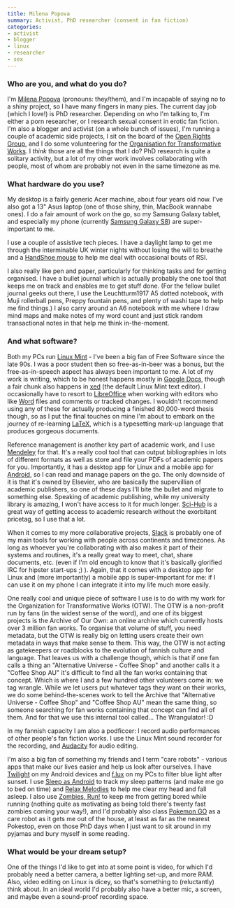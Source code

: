 ```yaml
---
title: Milena Popova
summary: Activist, PhD researcher (consent in fan fiction)
categories:
- activist
- blogger
- linux
- researcher
- sex
---
```


### Who are you, and what do you do?

I'm [Milena Popova](http://milenapopova.eu/ "Milena's website.") (pronouns: they/them), and I'm incapable of saying no to a shiny project, so I have many fingers in many pies. The current day job (which I love!) is PhD researcher. Depending on who I'm talking to, I'm either a porn researcher, or I research sexual consent in erotic fan fiction. I'm also a blogger and activist (on a whole bunch of issues), I'm running a couple of academic side projects, I sit on the board of the [Open Rights Group](https://www.openrightsgroup.org/ "A group in the UK defending privacy and free speech."), and I do some volunteering for the [Organisation for Transformative Works](http://www.transformativeworks.org/ "A non-profit group preserving fan work."). I *think* those are all the things that I do? PhD research is quite a solitary activity, but a lot of my other work involves collaborating with people, most of whom are probably not even in the same timezone as me.

### What hardware do you use?

My desktop is a fairly generic Acer machine, about four years old now. I've also got a 13" Asus laptop (one of those shiny, thin, MacBook wannabe ones). I do a fair amount of work on the go, so my Samsung Galaxy tablet, and especially my phone (currently [Samsung Galaxy S8][galaxy-s8]) are super-important to me.

I use a couple of assistive tech pieces. I have a daylight lamp to get me through the interminable UK winter nights without losing the will to breathe and a [HandShoe mouse][handshoe] to help me deal with occasional bouts of RSI.

I also really like pen and paper, particularly for thinking tasks and for getting organised. I have a bullet journal which is actually probably the one tool that keeps me on track and enables me to get stuff done. (For the fellow bullet journal geeks out there, I use the Leuchtturm1917 A5 dotted notebook, with Muji rollerball pens, Preppy fountain pens, and plenty of washi tape to help me find things.) I also carry around an A6 notebook with me where I draw mind maps and make notes of my word count and just stick random transactional notes in that help me think in-the-moment.

### And what software?

Both my PCs run [Linux Mint][linux-mint] - I've been a big fan of Free Software since the late 90s. I was a poor student then so free-as-in-beer was a bonus, but the free-as-in-speech aspect has always been important to me. A lot of my work is writing, which to be honest happens mostly in [Google Docs][google-docs], though a fair chunk also happens in [xed][] (the default Linux Mint text editor). I occasionally have to resort to [LibreOffice][] when working with editors who like [Word][] files and comments or tracked changes. I wouldn't recommend using any of these for actually producing a finished 80,000-word thesis though, so as I put the final touches on mine I'm about to embark on the journey of re-learning [LaTeX][], which is a typesetting mark-up language that produces gorgeous documents. 

Reference management is another key part of academic work, and I use [Mendeley][] for that. It's a really cool tool that can output bibliographies in lots of different formats as well as store and file your PDFs of academic papers for you. Importantly, it has a desktop app for Linux and a mobile app for [Android][], so I can read and manage papers on the go. The only downside of it is that it's owned by Elsevier, who are basically the supervillian of academic publishers, so one of these days I'll bite the bullet and migrate to something else. Speaking of academic publishing, while my university library is amazing, I won't have access to it for much longer. [Sci-Hub](http://sci-hub.cc/ "A website that offers public access to research papers.") is a great way of getting access to academic research without the exorbitant pricetag, so I use that a lot.

When it comes to my more collaborative projects, [Slack][] is probably one of my main tools for working with people across continents and timezones. As long as whoever you're collaborating with also makes it part of their systems and routines, it's a really great way to meet, chat, share documents, etc. (even if I'm old enough to know that it's basically glorified IRC for hipster start-ups ;) ). Again, that it comes with a desktop app for Linux and (more importantly) a mobile app is super-important for me: if I can use it on my phone I can integrate it into my life much more easily.

One really cool and unique piece of software I use is to do with my work for the Organization for Transformative Works (OTW). The OTW is a non-profit run by fans (in the widest sense of the word), and one of its biggest projects is the Archive of Our Own: an online archive which currently hosts over 3 million fan works. To organise that volume of stuff, you need metadata, but the OTW is really big on letting users create their own metadata in ways that make sense to them. This way, the OTW is not acting as gatekeepers or roadblocks to the evolution of fannish culture and language. That leaves us with a challenge though, which is that if one fan calls a thing an "Alternative Universe - Coffee Shop" and another calls it a "Coffee Shop AU" it's difficult to find all the fan works containing that concept. Which is where I and a few hundred other volunteers come in: we tag wrangle. While we let users put whatever tags they want on their works, we do some behind-the-scenes work to tell the Archive that "Alternative Universe - Coffee Shop" and "Coffee Shop AU" mean the same thing, so someone searching for fan works containing that concept can find all of them. And for that we use this internal tool called... The Wrangulator! :D

In my fannish capacity I am also a podficcer: I record audio performances of other people's fan fiction works. I use the Linux Mint sound recorder for the recording, and [Audacity][] for audio editing. 

I'm also a big fan of something my friends and I term "care robots" - various apps that make our lives easier and help us look after ourselves. I have [Twilight][twilight-android] on my Android devices and [f.lux][] on my PCs to filter blue light after sunset. I use [Sleep as Android][sleep-as-android-android] to track my sleep patterns (and make me go to bed on time) and [Relax Melodies][relax-melodies-android] to help me clear my head and fall asleep. I also use [Zombies, Run!][zombies-run-android] to keep me from getting bored while running (nothing quite as motivating as being told there's twenty fast zombies coming your way!), and I'd probably also class [Pokemon GO][pokemon-go-android] as a care robot as it gets me out of the house, at least as far as the nearest Pokestop, even on those PhD days when I just want to sit around in my pyjamas and bury myself in some reading.

### What would be your dream setup?

One of the things I'd like to get into at some point is video, for which I'd probably need a better camera, a better lighting set-up, and more RAM. Also, video editing on Linux is dicey, so that's something to (reluctantly) think about. In an ideal world I'd probably also have a better mic, a screen, and maybe even a sound-proof recording space.

[galaxy-s8]: https://en.wikipedia.org/wiki/Samsung_Galaxy_S8 "A 5.8 inch Android smartphone."
[handshoe]: http://handshoemouse.com/ "An ergonomic mouse."
[android]: https://developers.google.com/android/?csw=1 "A mobile phone platform."
[audacity]: https://sourceforge.net/projects/audacity/ "An open-source, cross-platform audio editor."
[f.lux]: https://justgetflux.com/ "A tool to make the colour of your screen adapt to the current time of day."
[google-docs]: https://en.wikipedia.org/wiki/Google_Docs "A web-based office suite."
[latex]: https://www.latex-project.org/ "Typesetting software."
[libreoffice]: https://www.libreoffice.org/ "A free, open-source productivity suit."
[linux-mint]: https://www.linuxmint.com/ "A Linux distribution."
[mendeley]: https://www.mendeley.com/ "A reference and academic service."
[pokemon-go-android]: https://play.google.com/store/apps/details?id=com.nianticlabs.pokemongo "An AR game about catching monsters in small balls."
[relax-melodies-android]: https://play.google.com/store/apps/details?id=ipnossoft.rma.free "An audio app that helps you fall asleep."
[slack]: https://slack.com/ "A collaboration service."
[sleep-as-android-android]: https://play.google.com/store/apps/details?id=com.urbandroid.sleep "A sleep tracking app."
[twilight-android]: https://play.google.com/store/apps/details?id=com.urbandroid.lux "An app that adjusts the screen's colours based on the time of day."
[word]: https://products.office.com/en-us/word "A document editor."
[xed]: https://github.com/linuxmint/xed "A text editor that comes bundled with Linux Mint."
[zombies-run-android]: https://play.google.com/store/apps/details?id=com.sixtostart.zombiesrunclient "A zombie-themed running app."
